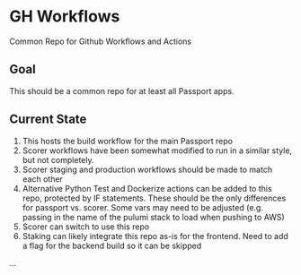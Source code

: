 # GH Workflows

Common Repo for Github Workflows and Actions

## Goal

This should be a common repo for at least all Passport apps.

## Current State

1. This hosts the build workflow for the main Passport repo
2. Scorer workflows have been somewhat modified to run in a similar style, but
   not completely.
3. Scorer staging and production workflows should be made to match each other
4. Alternative Python Test and Dockerize actions can be added to this repo,
   protected by IF statements. These should be the only differences for
   passport vs. scorer. Some vars may need to be adjusted (e.g. passing in
   the name of the pulumi stack to load when pushing to AWS)
5. Scorer can switch to use this repo
6. Staking can likely integrate this repo as-is for the frontend.
   Need to add a flag for the backend build so it can be skipped

...
